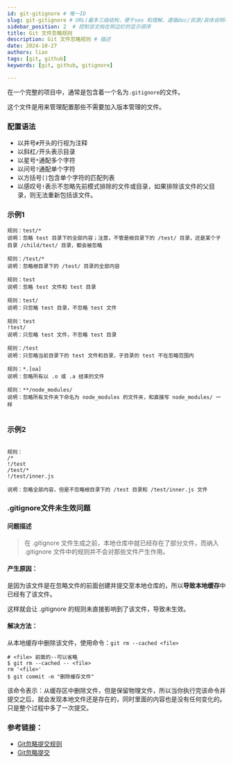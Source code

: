 ```yaml
---
id: git-gitignore # 唯一ID
slug: git-gitignore # URL(最多三级结构，便于seo 和理解，遵循doc/资源/具体说明项 的原则)
sidebar_position: 2  # 控制该文档在侧边栏的显示顺序
title: Git 文件忽略规则
description: Git 文件忽略规则 # 描述
date: 2024-10-27
authors: lian
tags: [git, github]
keywords: [git, github, gitignore]

---
```


在一个完整的项目中，通常是包含着一个名为`.gitignore`的文件。

这个文件是用来管理配置那些不需要加入版本管理的文件。

### 配置语法
* 以井号`#`开头的行视为注释
* 以斜杠`/`开头表示目录
* 以星号`*`通配多个字符
* 以问号`?`通配单个字符
* 以方括号`[]`包含单个字符的匹配列表
* 以感叹号`!`表示不忽略先前模式排除的文件或目录，如果排除该文件的父目录，则无法重新包括该文件。

### 示例1
```
规则：test/*
说明：忽略 test 目录下的全部内容；注意，不管是根目录下的 /test/ 目录，还是某个子目录 /child/test/ 目录，都会被忽略

规则：/test/*
说明：忽略根目录下的 /test/ 目录的全部内容

规则：test
说明：忽略 test 文件和 test 目录

规则：test/
说明：只忽略 test 目录，不忽略 test 文件

规则：test
!test/
说明：只忽略 test 文件，不忽略 test 目录

规则：/test
说明：只忽略当前目录下的 test 文件和目录，子目录的 test 不在忽略范围内

规则：*.[oa]
说明：忽略所有以 .o 或 .a 结束的文件

规则：**/node_modules/
说明：忽略所有文件夹下命名为 node_modules 的文件夹，和直接写 node_modules/ 一样


```

### 示例2
```

规则：
/*
!/test
/test/*
!/test/inner.js

说明：忽略全部内容，但是不忽略根目录下的 /test 目录和 /test/inner.js 文件
```

### .gitignore文件未生效问题
#### 问题描述
> 在 .gitignore 文件生成之前，本地仓库中就已经存在了部分文件，而纳入 .gitignore 文件中的规则并不会对那些文件产生作用。

#### 产生原因：

是因为该文件是在忽略文件的前面创建并提交至本地仓库的，所以**导致本地缓存**中已经有了该文件。

这样就会让 .gitignore 的规则未直接影响到了该文件，导致未生效。

#### 解决方法：
从本地缓存中删除该文件，使用命令：`git rm --cached <file>`
```
# <file> 前面的--可以省略
$ git rm --cached -- <file>
rm '<file>'
$ git commit -m "删除缓存文件"
```
该命令表示：从缓存区中删除文件，但是保留物理文件，所以当你执行完该命令并提交之后，就会发现本地文件还是存在的，同时里面的内容也是没有任何变化的。
只是整个过程中多了一次提交。


### 参考链接：
* [Git忽略提交规则](https://www.cnblogs.com/kevingrace/p/5690241.html)
* [Git忽略提交](https://www.cnblogs.com/youyoui/p/8337147.html)